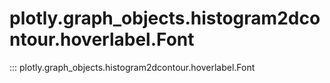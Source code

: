 # plotly.graph_objects.histogram2dcontour.hoverlabel.Font

::: plotly.graph_objects.histogram2dcontour.hoverlabel.Font
